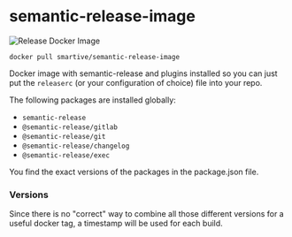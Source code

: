 # semantic-release-image

![Release Docker Image](https://github.com/smartive/semantic-release-image/workflows/Release%20Docker%20Image/badge.svg)

`docker pull smartive/semantic-release-image`

Docker image with semantic-release and plugins installed so you can just put
the `releaserc` (or your configuration of choice) file into your repo.

The following packages are installed globally:

- `semantic-release`
- `@semantic-release/gitlab`
- `@semantic-release/git`
- `@semantic-release/changelog`
- `@semantic-release/exec`

You find the exact versions of the packages in the package.json file.

### Versions

Since there is no "correct" way to combine all those different versions
for a useful docker tag, a timestamp will be used for each build.
